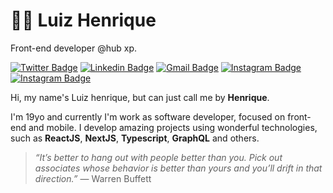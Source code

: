 # 👨‍💻  Luiz Henrique
Front-end developer @hub xp.


[![Twitter Badge](https://img.shields.io/badge/Twitter-1DA1F2?style=for-the-badge&logo=twitter&logoColor=white)](https://twitter.com/lui7henrique)
[![Linkedin Badge](https://img.shields.io/badge/LinkedIn-0077B5?style=for-the-badge&logo=linkedin&logoColor=white)](https://www.linkedin.com/in/luiz-henrique7/)
[![Gmail Badge](https://img.shields.io/badge/Gmail-D14836?style=for-the-badge&logo=gmail&logoColor=white)](mailto:7henrique18@gmail.com)
[![Instagram Badge](https://img.shields.io/badge/Instagram-E4405F?style=for-the-badge&logo=instagram&logoColor=white)](https://www.instagram.com/lui7henrique/)
[![Instagram Badge](https://img.shields.io/badge/website-000000?style=for-the-badge&logo=About.me&logoColor=white)](https://lui7henrique.com/)

Hi, my name's Luiz henrique, but can just call me by **Henrique**. 

I'm 19yo and currently I'm work as software developer, focused on front-end and mobile. I develop amazing projects using wonderful technologies, such as **ReactJS**, **NextJS**, **Typescript**, **GraphQL** and others.

> _“It’s better to hang out with people better than you. Pick out associates whose behavior is better than yours and you’ll drift in that direction.”_
― Warren Buffett
